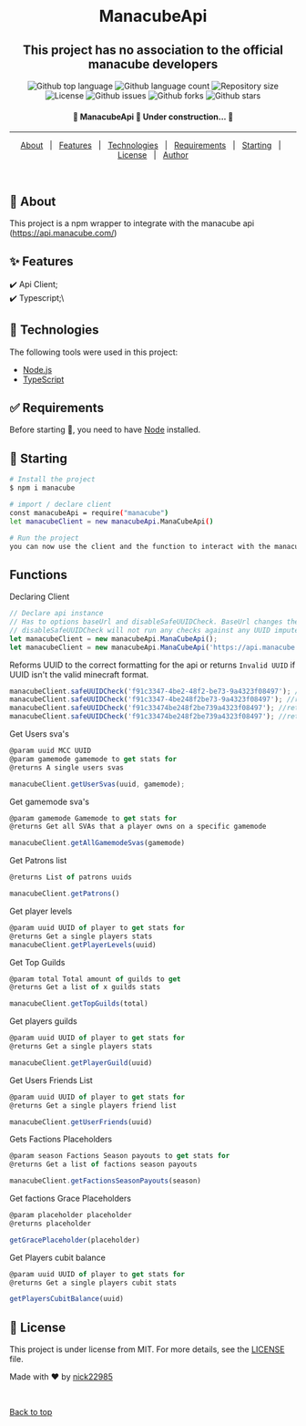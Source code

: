 <div align="center" id="top">
  <!-- <img src="./.github/app.gif" alt="ManacubeApi" /> -->

&#xa0;

</div>

<h1 align="center">ManacubeApi</h1>
<h2 align="center">This project has no association to the official manacube developers</h2>

<p align="center">
  <img alt="Github top language" src="https://img.shields.io/github/languages/top/nick22985/ManacubeApi?color=56BEB8">

  <img alt="Github language count" src="https://img.shields.io/github/languages/count/nick22985/ManacubeApi?color=56BEB8">

  <img alt="Repository size" src="https://img.shields.io/github/repo-size/nick22985/ManacubeApi?color=56BEB8">

  <img alt="License" src="https://img.shields.io/github/license/nick22985/ManacubeApi?color=56BEB8">

  <img alt="Github issues" src="https://img.shields.io/github/issues/nick22985/ManacubeApi?color=56BEB8" />

  <img alt="Github forks" src="https://img.shields.io/github/forks/nick22985/ManacubeApi?color=56BEB8" />

  <img alt="Github stars" src="https://img.shields.io/github/stars/nick22985/ManacubeApi?color=56BEB8" />
</p>

<!-- Status -->

<h4 align="center">
	🚧  ManacubeApi 🚀 Under construction...  🚧
</h4>

<hr>

<p align="center">
  <a href="#dart-about">About</a> &#xa0; | &#xa0;
  <a href="#sparkles-features">Features</a> &#xa0; | &#xa0;
  <a href="#rocket-technologies">Technologies</a> &#xa0; | &#xa0;
  <a href="#white_check_mark-requirements">Requirements</a> &#xa0; | &#xa0;
  <a href="#checkered_flag-starting">Starting</a> &#xa0; | &#xa0;
  <a href="#memo-license">License</a> &#xa0; | &#xa0;
  <a href="https://github.com/nick22985" target="_blank">Author</a>
</p>

<br>

## :dart: About

This project is a npm wrapper to integrate with the manacube api (https://api.manacube.com/)

## :sparkles: Features

:heavy_check_mark: Api Client;\
:heavy_check_mark: Typescript;\

## :rocket: Technologies

The following tools were used in this project:

- [Node.js](https://nodejs.org/en/)
- [TypeScript](https://www.typescriptlang.org/)

## :white_check_mark: Requirements

Before starting :checkered_flag:, you need to have [Node](https://nodejs.org/en/) installed.

## :checkered_flag: Starting

```bash
# Install the project
$ npm i manacube

# import / declare client
const manacubeApi = require("manacube")
let manacubeClient = new manacubeApi.ManaCubeApi()

# Run the project
you can now use the client and the function to interact with the manacube api

```

## Functions

Declaring Client

```js
// Declare api instance
// Has to options baseUrl and disableSafeUUIDCheck. BaseUrl changes the default api url
// disableSafeUUIDCheck will not run any checks against any UUID imputed into the api.
let manacubeClient = new manacubeApi.ManaCubeApi();
let manacubeClient = new manacubeApi.ManaCubeApi('https://api.manacube.com/api/', true); // Disables UUID CHECKS
```

Reforms UUID to the correct formatting for the api or returns `Invalid UUID` if UUID isn't the valid minecraft format.

```js
manacubeClient.safeUUIDCheck('f91c3347-4be2-48f2-be73-9a4323f08497'); //return f91c3347-4be2-48f2-be73-9a4323f08497
manacubeClient.safeUUIDCheck('f91c3347-4be248f2be73-9a4323f08497'); //return f91c3347-4be2-48f2-be73-9a4323f08497
manacubeClient.safeUUIDCheck('f91c33474be248f2be739a4323f08497'); //return f91c3347-4be2-48f2-be73-9a4323f08497
manacubeClient.safeUUIDCheck('f91c33474be248f2be739a4323f08497'); //return Invalid UUID
```

Get Users sva's

```js
@param uuid MCC UUID
@param gamemode gamemode to get stats for
@returns A single users svas

manacubeClient.getUserSvas(uuid, gamemode);
```

Get gamemode sva's

```js
@param gamemode Gamemode to get stats for
@returns Get all SVAs that a player owns on a specific gamemode

manacubeClient.getAllGamemodeSvas(gamemode)
```

Get Patrons list

```js
@returns List of patrons uuids

manacubeClient.getPatrons()
```

Get player levels

```js
@param uuid UUID of player to get stats for
@returns Get a single players stats
manacubeClient.getPlayerLevels(uuid)

```

Get Top Guilds

```js
@param total Total amount of guilds to get
@returns Get a list of x guilds stats

manacubeClient.getTopGuilds(total)
```

Get players guilds

```js
@param uuid UUID of player to get stats for
@returns Get a single players stats

manacubeClient.getPlayerGuild(uuid)
```

Get Users Friends List

```js
@param uuid UUID of player to get stats for
@returns Get a single players friend list

manacubeClient.getUserFriends(uuid)
```

Gets Factions Placeholders

```js
@param season Factions Season payouts to get stats for
@returns Get a list of factions season payouts

manacubeClient.getFactionsSeasonPayouts(season)
```

Get factions Grace Placeholders

```js
@param placeholder placeholder
@returns placeholder

getGracePlaceholder(placeholder)

```

Get Players cubit balance

```js
@param uuid UUID of player to get stats for
@returns Get a single players cubit stats

getPlayersCubitBalance(uuid)
```

## :memo: License

This project is under license from MIT. For more details, see the [LICENSE](LICENSE.md) file.

Made with :heart: by <a href="https://github.com/nick22985" target="_blank">nick22985</a>

&#xa0;

<a href="#top">Back to top</a>
